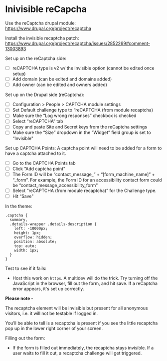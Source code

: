 # Inivisible reCapcha

Use the reCaptcha drupal module: https://www.drupal.org/project/recaptcha

Install the invisible recaptcha patch: https://www.drupal.org/project/recaptcha/issues/2852269#comment-13003893

Set up on the reCaptcha side: 

- [ ] reCAPTCHA type is v2 w/ the invisible option (cannot be edited once setup)
- [ ] Add domain (can be edited and domains added)
- [ ] Add owner (can be edited and owners added)

Set up on the Drupal side (reCaptcha):
- [ ] Configuration > People > CAPTCHA module settings
- [ ] Set Default challenge type to “reCAPTCHA (from module recaptcha)
- [ ] Make sure the “Log wrong responses” checkbox is checked
- [ ] Select “reCAPTCHA” tab
- [ ] Copy and paste Site and Secret keys from the reCaptcha settings 
- [ ] Make sure the “Size” dropdown in the “Widget” field group is set to “Invisible"

Set up CAPTCHA Points: A captcha point will need to be added for a form to have a captcha attached to it. 
- [ ] Go to the CAPTCHA Points tab
- [ ] Click “Add captcha point"
- [ ] The Form ID will be “contact_message_” + “[form_machine_name]” + “_form”. For example, the Form ID for an accessibility contact form could be “contact_message_accessibility_form"
- [ ] Select “reCAPTCHA (from module recaptcha)” for the Challenge type.
- [ ] Hit “Save"

In the theme: 
```
.captcha {
  summary,
  .details-wrapper .details-description {
    left: -10000px;
    height: 1px;
    overflow: hidden;
    position: absolute;
    top: auto;
    width: 1px;
  }
}
```

Test to see if it fails:

- Host this work on `https`. A multidev will do the trick. Try turning off the JavaScript in the browser, fill out the form, and hit save. If a reCaptcha error appears, it's set up correctly.

**Please note -** 

The recaptcha element will be invisible but present for all anonymous visitors, i.e. it will not be testable if logged in. 

You’ll be able to tell is a recaptcha is present if you see the little recaptcha pop up in the lower right corner of your screen.

Filling out the form:
* If the form is filled out immediately, the recaptcha stays invisible. If a user waits to fill it out, a recaptcha challenge will get triggered.
